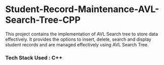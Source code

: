 # Student-Record-Maintenance-AVL-Search-Tree-CPP

This project contains the implementation of AVL Search tree to store data effectively. It provides the options to insert, delete, search and display student records and are managed effectively using AVL Search Tree.

### Tech Stack Used : C++
